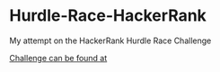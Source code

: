 # Hurdle-Race-HackerRank

My attempt on the HackerRank Hurdle Race Challenge

[Challenge can be found at](https://www.hackerrank.com/challenges/the-hurdle-race/problem)